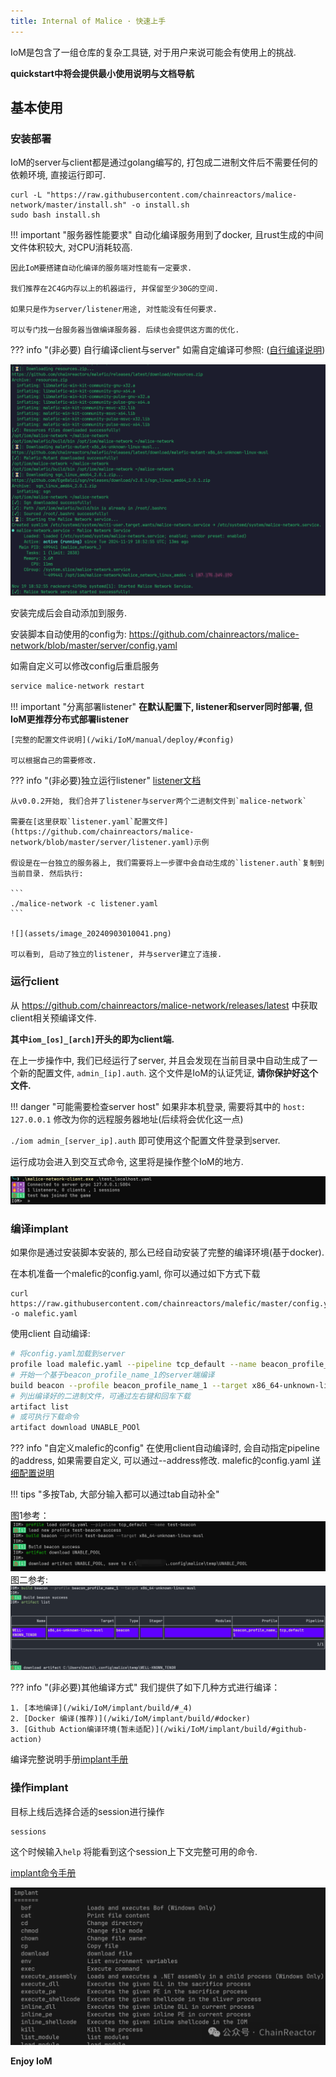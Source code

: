 ```yaml
---
title: Internal of Malice · 快速上手
---
```



IoM是包含了一组仓库的复杂工具链, 对于用户来说可能会有使用上的挑战. 

**quickstart中将会提供最小使用说明与文档导航**

## 基本使用

### 安装部署

IoM的server与client都是通过golang编写的, 打包成二进制文件后不需要任何的依赖环境, 直接运行即可. 

```
curl -L "https://raw.githubusercontent.com/chainreactors/malice-network/master/install.sh" -o install.sh
sudo bash install.sh
```

!!! important "服务器性能要求"
	自动化编译服务用到了docker, 且rust生成的中间文件体积较大, 对CPU消耗较高. 
	

	因此IoM要搭建自动化编译的服务端对性能有一定要求.
	
	我们推荐在2C4G内存以上的机器运行, 并保留至少30G的空间.
	
	如果只是作为server/listener用途, 对性能没有任何要求.
	
	可以专门找一台服务器当做编译服务器. 后续也会提供这方面的优化.


??? info "(非必要) 自行编译client与server"
	如需自定编译可参照: ([自行编译说明](IoM/deploy/#_6))

![](assets/install-pic.png)

安装完成后会自动添加到服务. 

安装脚本自动使用的config为: https://github.com/chainreactors/malice-network/blob/master/server/config.yaml 

如需自定义可以修改config后重启服务

```bash
service malice-network restart
```

!!! important "分离部署listener"
	**在默认配置下, listener和server同时部署, 但IoM更推荐分布式部署listener**
	
	[完整的配置文件说明](/wiki/IoM/manual/deploy/#config)
	
	可以根据自己的需要修改. 


??? info "(非必要)独立运行listener"
	[listener文档](/wiki/IoM/manual/deploy/#listener)
	
	从v0.0.2开始, 我们合并了listener与server两个二进制文件到`malice-network`
	
	需要在[这里获取`listener.yaml`配置文件](https://github.com/chainreactors/malice-network/blob/master/server/listener.yaml)示例
	
	假设是在一台独立的服务器上, 我们需要将上一步骤中会自动生成的`listener.auth`复制到当前目录. 然后执行:
	
	```
	./malice-network -c listener.yaml
	```
	
	![](assets/image_20240903010041.png)
	
	可以看到, 启动了独立的listener, 并与server建立了连接. 


### 运行client

从 https://github.com/chainreactors/malice-network/releases/latest 中获取client相关预编译文件.

**其中`iom_[os]_[arch]`开头的即为client端.**

在上一步操作中, 我们已经运行了server, 并且会发现在当前目录中自动生成了一个新的配置文件, `admin_[ip].auth`. 这个文件是IoM的认证凭证, **请你保护好这个文件.** 

!!! danger "可能需要检查server host"
	如果非本机登录, 需要将其中的 `host: 127.0.0.1` 修改为你的远程服务器地址(后续将会优化这一点)

`./iom admin_[server_ip].auth` 即可使用这个配置文件登录到server.

运行成功会进入到交互式命令, 这里将是操作整个IoM的地方. 

![](assets/NI55beE9Bo6ad5xtT3lcMuvunAd.png)

### 编译implant

如果你是通过安装脚本安装的,  那么已经自动安装了完整的编译环境(基于docker).

在本机准备一个malefic的config.yaml, 你可以通过如下方式下载

```
curl https://raw.githubusercontent.com/chainreactors/malefic/master/config.yaml -o malefic.yaml
```

使用client 自动编译:

```bash
# 将config.yaml加载到server
profile load malefic.yaml --pipeline tcp_default --name beacon_profile_name_1 # tcp_default是默认的pipeline
# 开始一个基于beacon_profile_name_1的server端编译
build beacon --profile beacon_profile_name_1 --target x86_64-unknown-linux-musl
# 列出编译好的二进制文件，可通过左右键和回车下载
artifact list
# 或可执行下载命令
artifact download UNABLE_POOl
```

??? info "自定义malefic的config" 
	在使用client自动编译时,  会自动指定pipeline的address, 如果需要自定义, 可以通过--address修改.
	malefic的config.yaml [详细配置说明](/wiki/implant/mutant)


!!! tips "多按Tab, 大部分输入都可以通过tab自动补全"

图1参考：
![](assets/aa8ef0f33fc8e19ea7bcb9cfb3b094e.png)
图二参考:
![build_and_download_beacon.png](assets/build_and_download_beacon.png)

??? info "(非必要)其他编译方式"
	我们提供了如下几种方式进行编译：
	
	1. [本地编译](/wiki/IoM/implant/build/#_4)
	2. [Docker 编译(推荐)](/wiki/IoM/implant/build/#docker)	
	3. [Github Action编译环境(暂未适配)](/wiki/IoM/implant/build/#github-action)
	

编译完整说明手册[implant手册](/wiki/IoM/manual/implant/)

### 操作implant

目标上线后选择合适的session进行操作
```
sessions
```


这个时候输入`help` 将能看到这个session上下文完整可用的命令.

[implant命令手册](/wiki/IoM/manual/implant/)

![](assets/image_20240819003338.png)

**Enjoy IoM**



